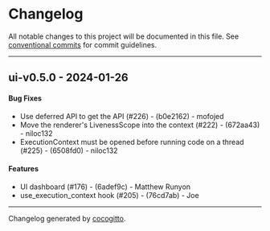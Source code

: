 # Changelog
All notable changes to this project will be documented in this file. See [conventional commits](https://www.conventionalcommits.org/) for commit guidelines.

- - -
## ui-v0.5.0 - 2024-01-26
#### Bug Fixes
- Use deferred API to get the API (#226) - (b0e2162) - mofojed
- Move the renderer's LivenessScope into the context (#222) - (672aa43) - niloc132
- ExecutionContext must be opened before running code on a thread (#225) - (6508fd0) - niloc132
#### Features
- UI dashboard (#176) - (6adef9c) - Matthew Runyon
- use_execution_context hook (#205) - (76cd7ab) - Joe

- - -

Changelog generated by [cocogitto](https://github.com/cocogitto/cocogitto).